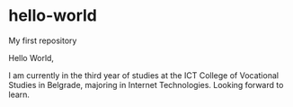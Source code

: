 # hello-world
My first repository

Hello World,

I am currently in the third year of studies at the ICT College of Vocational Studies in Belgrade, majoring in Internet Technologies. Looking forward to learn.
